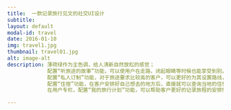 ```yaml
---
title:  一款记录旅行见文的社交UI设计
subtitle:  
layout: default
modal-id: travel
date: 2016-01-10
img: travel1.jpg
thumbnail: travel01.jpg
alt: image-alt
description: 薄荷绿作为主色调，给人清新自然放松的感觉；
             配置“听旅途的故事”功能，可以使用户在走路，闭起眼睛等时候也能享受到别人旅途中的乐趣，增强了用户的体验；
             配置“私人订制”功能，对于旅途要求比较高的客户，可以更好的为其设置路线，增强用户体验及满意度；
             配置“住宿”功能，在客户安排好自己想去的地方后，直接就可以查询当地的住宿情况及预定；
             在用户专栏，配置“我的旅行计划”功能，可以帮助客户更好的记录旅程的安排情况。

---
```


